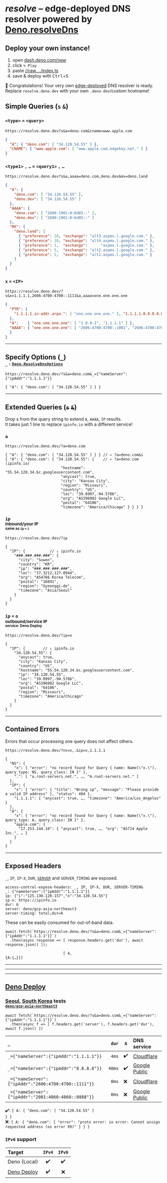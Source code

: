 # *resolve* – edge-deployed DNS resolver powered by [Deno.resolveDns](https://deno.land/api?s=Deno.resolveDns)

## Deploy your own instance!

1. open [dash.deno.com/new](//dash.deno.com/new)
2. click `ϟ Play`
3. paste [//raw.…/index.ts](//raw.githubusercontent.com/rtedge-net/resolve/main/index.ts)
4. save &amp; deploy with <kbd>Ctrl</kbd>+<kbd>S</kbd>

🥳 Congratulations! Your very own [edge-deployed](https://deno.com/deploy/docs/regions) DNS resolver is ready.<br>
Replace `resolve.deno.dev` with your own `.deno.dev`/custom hostname!

## Simple Queries (`s` `&`)

### `<type>` `=` `<query>`
```URL
https://resolve.deno.dev?s&a=deno.com&cname=www.apple.com
```
```json
{
  "A": { "deno.com": [ "34.120.54.55" ] },
  "CNAME": { "www.apple.com": [ "www.apple.com.edgekey.net." ] }
}
```

### `<type1>` `,` `…` `=` `<query1>` `,` `…`

```URL
https://resolve.deno.dev?s&a,aaaa=deno.com,deno.dev&mx=deno.land
```
```json
{
  "A": {
    "deno.com": [ "34.120.54.55" ],
    "deno.dev": [ "34.120.54.55" ]
  },
  "AAAA": {
    "deno.com": [ "2600:1901:0:6d85::" ],
    "deno.dev": [ "2600:1901:0:6d85::" ]
  },
  "MX": {
    "deno.land": [
      { "preference": 10, "exchange": "alt3.aspmx.l.google.com." },
      { "preference": 10, "exchange": "alt4.aspmx.l.google.com." },
      { "preference": 1,  "exchange":      "aspmx.l.google.com." },
      { "preference": 5,  "exchange": "alt2.aspmx.l.google.com." },
      { "preference": 5,  "exchange": "alt1.aspmx.l.google.com." }
    ]
  }
}
```

### `x` `=` `<IP>`

```URL
https://resolve.deno.dev/?s&x=1.1.1.1,2606:4700:4700::1111&a,aaaa=one.one.one.one
```
```json
{
  "PTR": {
    "1.1.1.1.in-addr.arpa.": [ "one.one.one.one." ], "1.1.1.1.0.0.0.0.0.0.0.0.0.0.0.0.0.0.0.0.0.0.7.4.0.0.7.4.6.0.6.2.ip6.arpa.": [ "one.one.one.one." ]
  },
  "A":    { "one.one.one.one": [ "1.0.0.1", "1.1.1.1" ] },
  "AAAA": { "one.one.one.one": [ "2606:4700:4700::1001", "2606:4700:4700::1111" ]
  }
}
```

---

## Specify Options ([`_`](https://deno.land/api?s=Deno.ResolveDnsOptions))<br><sup><sup>`_` `:` [`Deno.ResolveDnsOptions`](https://deno.land/api?s=Deno.ResolveDnsOptions)

```URL
https://resolve.deno.dev/?s&a=deno.com&_={"nameServer":{"ipAddr":"1.1.1.1"}}
```
```
{ "A": { "deno.com": [ "34.120.54.55" ] } }
```



---

## Extended Queries (<s>`s`</s> <s>`&`</s>)

Drop **`s`** from the query string to extend `A`, `AAAA`, `IP` results.<br>
It takes just 1 line to replace `ipinfo.io` with a different service!

### `a`

```URL
https://resolve.deno.dev/?a=deno.com
```
```JS
{ "A": { "deno.com": [ "34.120.54.55" ] } } // ← ?a=deno.com&s
{ "A": { "deno.com": { "34.120.54.55": {    // ← ?a=deno.com  (ipinfo.io) 
                         "hostname": "55.54.120.34.bc.googleusercontent.com",
                         "anycast": true,
                         "city": "Kansas City",
                         "region": "Missouri",
                         "country": "US",
                         "loc": "39.0997,-94.5786",
                         "org": "AS396982 Google LLC",
                         "postal": "64106",
                         "timezone": "America/Chicago" } } } }
```

### `ip`<br><sup>inbound/your IP<br><sup>same as `ip` `=` `i`

```URL
https://resolve.deno.dev/?ip
```
```JS
{
  "IP": {           // ↓ ipinfo.io
    "###.###.###.###": {
      "city": "Suwon",
      "country": "KR",
      "ip": "###.###.###.###",
      "loc": "37.3212,127.0944",
      "org": "AS4766 Korea Telecom",
      "postal": "16841",
      "region": "Gyeonggi-do",
      "timezone": "Asia/Seoul"
    }
  }
}
```

### `ip` `=` `o`<br><sup>outbound/service IP<br><sup>service: Deno Deploy

```URL
https://resolve.deno.dev/?ip=o
```
```JS
{
  "IP": {        // ↓ ipinfo.io
    "34.120.54.55": {
      "anycast": true,
      "city": "Kansas City",
      "country": "US",
      "hostname": "55.54.120.34.bc.googleusercontent.com",
      "ip": "34.120.54.55",
      "loc": "39.0997,-94.5786",
      "org": "AS396982 Google LLC",
      "postal": "64106",
      "region": "Missouri",
      "timezone": "America/Chicago"
    }
  }
}
```

---

## Contained Errors

Errors that occur processing one query does not affect others.

```URL
https://resolve.deno.dev/?ns=x,.&ip=x,1.1.1.1
```
```JS
{
  "NS": {
    "x": { "error": "no record found for Query { name: Name(\"x.\"), query_type: NS, query_class: IN }" },
    ".": [ "a.root-servers.net.", …, "m.root-servers.net." ]
  },
  "IP": {
    "x": { "error": { "title": "Wrong ip", "message": "Please provide a valid IP address" }, "status": 404 },
    "1.1.1.1": { "anycast": true, …, "timezone": "America/Los_Angeles" }
  },
  "A": {
    "x": { "error": "no record found for Query { name: Name(\"x.\"), query_type: A, query_class: IN }" },
    "apple.com": {
      "17.253.144.10": { "anycast": true, …, "org": "AS714 Apple Inc.", … }
    }
  }
}
```

---

## Exposed Headers

`_`, `IP`, `IP-X`, `DUR`, [`SERVER`](https://deno.com/deploy/docs/regions) and `SERVER_TIMING` are exposed.

```HTTP
access-control-expose-headers: _, IP, IP-X, DUR, SERVER-TIMING
_: {"nameServer":{"ipAddr":"1.1.1.1"}}
ip: {"i":"125.130.120.157","o":"34.120.54.55"}
ip-x: https://ipinfo.io
dur: 6
server: deno/gcp-asia-northeast3
server-timing: total;dur=6
```

These can be easily consumed for out-of-band data.

```JS
await fetch(`https://resolve.deno.dev/?s&a=deno.com&_={"nameServer":{"ipAddr":"1.1.1.1"}}`)
  .then(async response => [ response.headers.get('dur'), await response.json() ]);
```
```JS
                          [ 4,                                          {A:{…}}]
```

---
---
---

## [Deno Deploy](https://deno.com/deploy)

### [Seoul](https://en.wikipedia.org/wiki/Seoul), [South Korea](https://en.wikipedia.org/wiki/South_Korea) tests<br><sup>[`deno/gcp-asia-northeast3`](https://deno.com/deploy/docs/regions)

```JS
await fetch(`https://resolve.deno.dev/?s&a=deno.com&_={"nameServer":{"ipAddr":"1.1.1.1"}}`)
  .then(async f => [ f.headers.get('server'), f.headers.get('dur'), await f.json() ])
```

| `_`                                                  | `dur`  | `A` | DNS service |
| :-                                                   |    -:  |  -  | :- |
| `_={"nameServer":{"ipAddr":"1.1.1.1"}}`              |  `4ms` | ✔️ | [Cloudflare](//1.1.1.1/dns/)
| `_={"nameServer":{"ipAddr":"8.8.8.8"}}`              | `40ms` | ✔️ | [Google Public](//developers.google.com/speed/public-dns/docs/using#addresses)
| `_={"nameServer":{"ipAddr":"2606:4700:4700::1111"}}` |  `0ms` | ❌ | [Cloudflare](//1.1.1.1/dns/)
| `_={"nameServer":{"ipAddr":"2001:4860:4860::8888"}}` |  `0ms` | ❌ | [Google Public](//developers.google.com/speed/public-dns/docs/using#addresses)

✔️: `{ A: { "deno.com": [ "34.120.54.55" ]                                                                  } }`<br>
❌: `{ A: { "deno.com": { "error": "proto error: io error: Cannot assign requested address (os error 99)" } } }`  

### `IPv6` support

| Target                                 | `IPv4` | `IPv6`
| :-                                     | :-: | :-:
| Deno (Local)                           | ✔️ | ✔️
| [Deno Deploy](https://deno.com/deploy) | ✔️ | ❌
